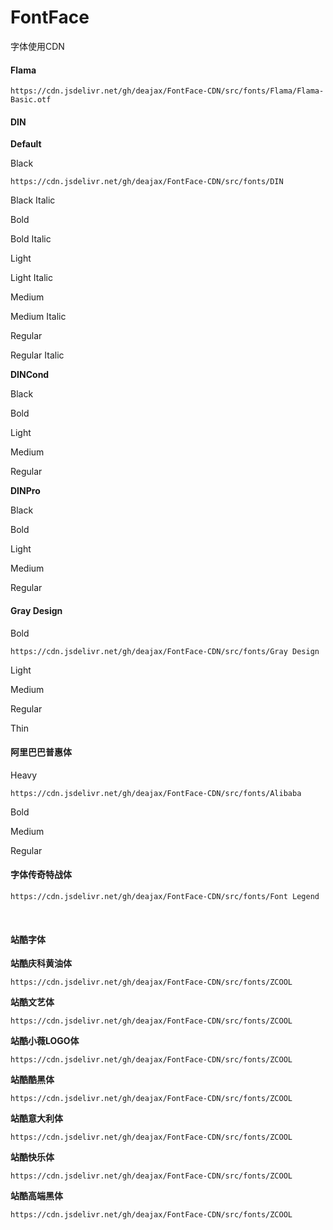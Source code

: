 # FontFace
字体使用CDN



#### Flama

`https://cdn.jsdelivr.net/gh/deajax/FontFace-CDN/src/fonts/Flama/Flama-Basic.otf`

   

#### DIN

**Default**

Black

`https://cdn.jsdelivr.net/gh/deajax/FontFace-CDN/src/fonts/DIN`

Black Italic

Bold

Bold Italic

Light

Light Italic

Medium

Medium Italic

Regular

Regular Italic



**DINCond**

Black

Bold

Light

Medium

Regular



**DINPro**

Black

Bold

Light

Medium

Regular

   

#### Gray Design

Bold

`https://cdn.jsdelivr.net/gh/deajax/FontFace-CDN/src/fonts/Gray Design`

Light

Medium

Regular

Thin

   

#### 阿里巴巴普惠体

Heavy

`https://cdn.jsdelivr.net/gh/deajax/FontFace-CDN/src/fonts/Alibaba`

Bold

Medium

Regular

   

#### 字体传奇特战体

`https://cdn.jsdelivr.net/gh/deajax/FontFace-CDN/src/fonts/Font Legend`

​    

#### 站酷字体

**站酷庆科黄油体**

`https://cdn.jsdelivr.net/gh/deajax/FontFace-CDN/src/fonts/ZCOOL`

**站酷文艺体**

`https://cdn.jsdelivr.net/gh/deajax/FontFace-CDN/src/fonts/ZCOOL`

**站酷小薇LOGO体**

`https://cdn.jsdelivr.net/gh/deajax/FontFace-CDN/src/fonts/ZCOOL`

**站酷酷黑体**

`https://cdn.jsdelivr.net/gh/deajax/FontFace-CDN/src/fonts/ZCOOL`

**站酷意大利体**

`https://cdn.jsdelivr.net/gh/deajax/FontFace-CDN/src/fonts/ZCOOL`

**站酷快乐体**

`https://cdn.jsdelivr.net/gh/deajax/FontFace-CDN/src/fonts/ZCOOL`

**站酷高端黑体**

`https://cdn.jsdelivr.net/gh/deajax/FontFace-CDN/src/fonts/ZCOOL`

